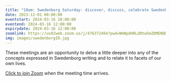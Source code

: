 ```yaml
---
title: "10am: Swedenborg Saturday: discover, discuss, celebrate Swedenborg's life and writings"
date: 2023-12-01 00:00:00
eventstart: 2024-03-16 10:00:00
eventend: 2024-03-16 12:00:00
expirydate: 2024-03-16 12:00:00
zoomlink: https://us02web.zoom.us/j/476372484?pwd=WmNpdHRLd0twSmZDMENQRit3aE8zZz09
img: images/swedenborgID.jpg
---
```


These meetings are an opportunity to delve a little deeper into any of the concepts expressed in Swedenborg writing and to relate it to facets of our own lives.

[Click to join Zoom](https://us02web.zoom.us/j/476372484?pwd=WmNpdHRLd0twSmZDMENQRit3aE8zZz09) when the meeting time arrives.